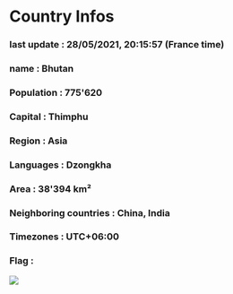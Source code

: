 # Country  Infos
### last update : 28/05/2021, 20:15:57 (France time)

### name : Bhutan
### Population : 775'620
### Capital : Thimphu
### Region : Asia
### Languages : Dzongkha
### Area : 38'394 km²
### Neighboring countries : China, India
### Timezones : UTC+06:00

### Flag :
![](https://restcountries.eu/data/btn.svg)